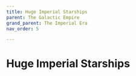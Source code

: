 ```yaml
---
title: Huge Imperial Starships
parent: The Galactic Empire
grand_parent: The Imperial Era
nav_order: 5

---
```


# Huge Imperial Starships

